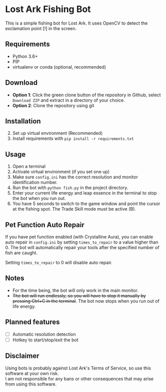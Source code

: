 # Lost Ark Fishing Bot

This is a simple fishing bot for Lost Ark. It uses OpenCV to detect the exclamation point [!] in the screen.

## Requirements
- Python 3.6+
- PIP
- virtualenv or conda (optional, recommended)

## Download
- **Option 1**: Click the green clone button of the repository in Github, select `Download ZIP` and extract in a directory of your choice.
- **Option 2**: Clone the repository using git

## Installation
2. Set up virtual environment (Recommended)
3. Install requirements with `pip install -r requirements.txt`

## Usage
1. Open a terminal
2. Activate virtual environment (if you set one up)
3. Make sure `config.ini` has the correct resolution and monitor identification number.
4. Run the bot with `python fish.py` in the project directory.
5. Enter your current life energy and leap essence in the terminal to stop the bot when you run out.
6. You have 5 seconds to switch to the game window and point the cursor at the fishing spot. The Trade Skill mode must be active (B).

## Pet Function Auto Repair
If you have pet function enabled (with Crystalline Aura), you can enable auto repair in `config.ini` by setting `times_to_repair` to a value higher than 0. The bot will automatically repair your tools after the specified number of fish are caught.  
 
Setting `times_to_repair` to 0 will disable auto repair.

## Notes
- For the time being, the bot will only work in the main monitor.
- ~~The bot will run endlessly, so you will have to stop it manually by pressing Ctrl+C in the terminal~~. The bot now stops when you run out of life energy.

## Planned features
- [ ] Automatic resolution detection
- [ ] Hotkey to start/stop/exit the bot

## Disclaimer
Using bots is probably against Lost Ark's Terms of Service, so use this software at your own risk.  
I am not responsible for any bans or other consequences that may arise from using this software.


